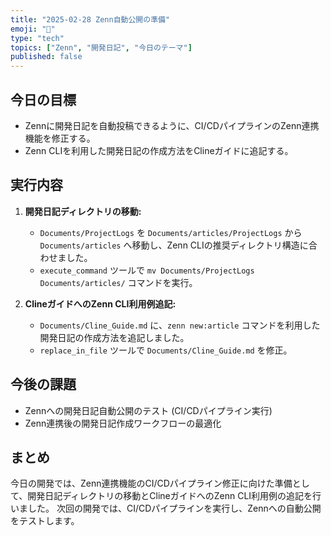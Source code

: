 ```yaml
---
title: "2025-02-28 Zenn自動公開の準備"
emoji: "📝"
type: "tech"
topics: ["Zenn", "開発日記", "今日のテーマ"]
published: false
---
```


## 今日の目標

*   Zennに開発日記を自動投稿できるように、CI/CDパイプラインのZenn連携機能を修正する。
*   Zenn CLIを利用した開発日記の作成方法をClineガイドに追記する。

## 実行内容

1.  **開発日記ディレクトリの移動:**
    *   `Documents/ProjectLogs` を `Documents/articles/ProjectLogs` から `Documents/articles` へ移動し、Zenn CLIの推奨ディレクトリ構造に合わせました。
    *   `execute_command` ツールで `mv Documents/ProjectLogs Documents/articles/` コマンドを実行。

2.  **ClineガイドへのZenn CLI利用例追記:**
    *   `Documents/Cline_Guide.md` に、`zenn new:article` コマンドを利用した開発日記の作成方法を追記しました。
    *   `replace_in_file` ツールで `Documents/Cline_Guide.md` を修正。

## 今後の課題

*   Zennへの開発日記自動公開のテスト (CI/CDパイプライン実行)
*   Zenn連携後の開発日記作成ワークフローの最適化

## まとめ

今日の開発では、Zenn連携機能のCI/CDパイプライン修正に向けた準備として、開発日記ディレクトリの移動とClineガイドへのZenn CLI利用例の追記を行いました。
次回の開発では、CI/CDパイプラインを実行し、Zennへの自動公開をテストします。

